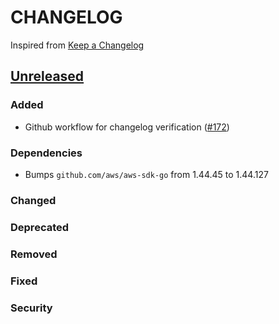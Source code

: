 # CHANGELOG
Inspired from [Keep a Changelog](https://keepachangelog.com/en/1.0.0/)

## [Unreleased]
### Added
- Github workflow for changelog verification ([#172](https://github.com/opensearch-project/opensearch-go/pull/172))
### Dependencies
- Bumps `github.com/aws/aws-sdk-go` from 1.44.45 to 1.44.127

### Changed

### Deprecated

### Removed

### Fixed

### Security


[Unreleased]: https://github.com/opensearch-project/opensearch-go/compare/2.1...HEAD